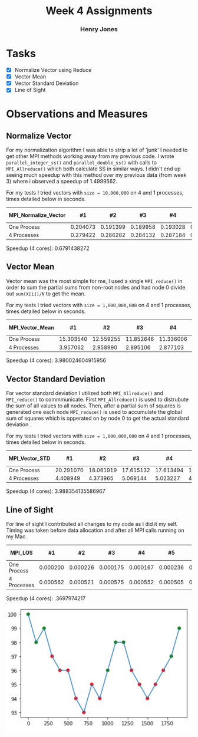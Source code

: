 # <center>Week 4 Assignments</center>
### <center>Henry Jones</center>

# Tasks

- [X] Normalize Vector using Reduce
- [X] Vector Mean
- [X] Vector Standard Deviation
- [X] Line of Sight

# Observations and Measures

## Normalize Vector

For my normalization algorithm I was able to strip a lot of 'junk' I needed to get other MPI methods working away from my previous code. I wrote `parallel_integer_ss()` and `parallel_double_ss()` with calls to `MPI_Allreduce()` which both calculate SS in similar ways. I didn't end up seeing much speedup with this method over my previous data (from week 3) where i observed a speedup of 1.4999562.

For my tests I tried vectors with `size = 10,000,000` on 4 and 1 processes, times detailed below in seconds.

| MPI_Normalize_Vector | #1       | #2       | #3       | #4       | #5       | Average (mean)
|----------------------|----------|----------|----------|----------|----------|----------------------|
| One Process          | 0.204073 | 0.191399 | 0.189958 | 0.193028 | 0.191665 | 0.1940246 |
| 4 Processes          | 0.279422 | 0.286282 | 0.284132 | 0.287184 | 0.291430 | 0.28569   |


Speedup (4 cores): 0.6791438272


## Vector Mean

Vector mean was the most simple for me, I used a single `MPI_reduce()` in order to sum the partial sums from non-root nodes and had node 0 divide out `sum(X[i])/N` to get the mean.

For my tests I tried vectors with `size = 1,000,000,000` on 4 and 1 processes, times detailed below in seconds.

| MPI_Vector_Mean | #1        | #2        | #3        | #4        | #5        | Average (mean)
|-----------------|-----------|-----------|-----------|-----------|-----------|----------------------|
| One Process     | 15.303540 | 12.559255 | 11.852646 | 11.336006 | 11.804202 | 12.5711298 |
| 4 Processes     | 3.957062  | 2.958990  | 2.895106  | 2.877103  | 3.104518  | 3.1585558 |

Speedup (4 cores): 3.980024604915956

## Vector Standard Deviation

For vector standard deviation I utilized both `MPI_Allreduce()` and `MPI_reduce()` to commmunicate. First `MPI_Allreduce()` is used to distrubute the sum of all values to all nodes. Then, after a partial sum of squares is generated one each node `MPI_reduce()` is used to accumulate the global sum of squares which is opperated on by node 0 to get the actual standard deviation.

For my tests I tried vectors with `size = 1,000,000,000` on 4 and 1 processes, times detailed below in seconds.

| MPI_Vector_STD | #1        | #2        | #3        | #4        | #5        | Average (mean)
|----------------|-----------|-----------|-----------|-----------|-----------|----------------------|
| One Process    | 20.291070 | 18.061919 | 17.615132 | 17.613494 | 19.075581 | 18.5314392 |
| 4 Processes    | 4.408949  | 4.373965  | 5.069144  | 5.023227  | 4.356653  | 4.6463876 |

Speedup (4 cores): 3.988354135586967

## Line of Sight

For line of sight I contributed all changes to my code as I did it my self. Timing was taken before data allocation and after all MPI calls running on my Mac.

| MPI_LOS     | #1       | #2       | #3       | #4       | #5       | Average (Mean) |
|-------------|----------|----------|----------|----------|----------|----------------|
| One Process | 0.000200 | 0.000226 | 0.000175 | 0.000167 | 0.000236 | 0.0002008 |
| 4 Processes | 0.000562 | 0.000521 | 0.000575 | 0.000552 | 0.000505 | 0.000543 |

Speedup (4 cores): .3697974217

![](LOS.png)
